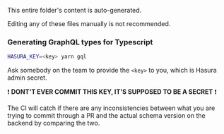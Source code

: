 This entire folder's content is auto-generated.

Editing any of these files manually is not recommended.

### Generating GraphQL types for Typescript

```bash
HASURA_KEY=<key> yarn gql
```

Ask somebody on the team to provide the `<key>` to you, which is Hasura admin secret.

❗ **DONT'T EVER COMMIT THIS KEY, IT'S SUPPOSED TO BE A SECRET** ❗

The CI will catch if there are any inconsistencies between what you are trying to commit through a PR and the actual schema version on the backend by comparing the two.
